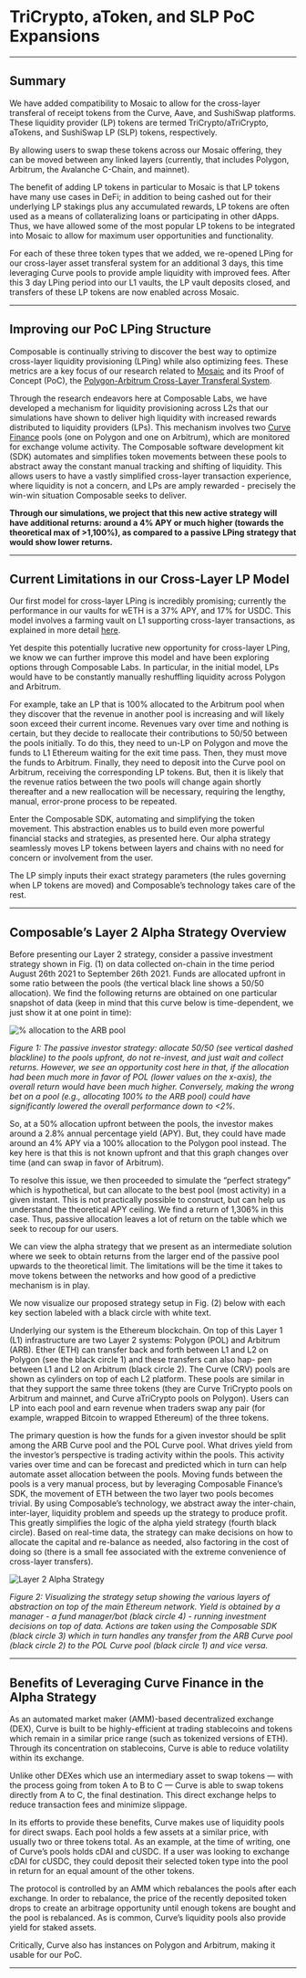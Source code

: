 # TriCrypto, aToken, and SLP PoC Expansions

---

## Summary

We have added compatibility to Mosaic to allow for the cross-layer transferal of receipt tokens from the Curve, Aave, and SushiSwap platforms. These liquidity provider (LP) tokens are termed TriCrypto/aTriCrypto, aTokens, and SushiSwap LP (SLP) tokens, respectively.

By allowing users to swap these tokens across our Mosaic offering, they can be moved between any linked layers (currently, that includes Polygon, Arbitrum, the Avalanche C-Chain, and mainnet).

The benefit of adding LP tokens in particular to Mosaic is that LP tokens have many use cases in DeFi; in addition to being cashed out for their underlying LP stakings plus any accumulated rewards, LP tokens are often used as a means of collateralizing loans or participating in other dApps. Thus, we have allowed some of the most popular LP tokens to be integrated into Mosaic to allow for maximum user opportunities and functionality.

For each of these three token types that we added, we re-opened LPing for our cross-layer asset transferal system for an additional 3 days, this time leveraging Curve pools to provide ample liquidity with improved fees. After this 3 day LPing period into our L1 vaults, the LP vault deposits closed, and transfers of these LP tokens are now enabled across Mosaic.

---

## Improving our PoC LPing Structure

Composable is continually striving to discover the best way to optimize cross-layer liquidity provisioning (LPing) while also optimizing fees. These metrics are a key focus of our research related to [Mosaic](https://mosaic.composable.finance/) and its Proof of Concept (PoC), the [Polygon-Arbitrum Cross-Layer Transferal System](https://composablefi.medium.com/the-launch-of-our-polygon-arbitrum-cross-layer-transferral-system-a-novel-proof-of-concept-b4cfc8cf0023).

Through the research endeavors here at Composable Labs, we have developed a mechanism for liquidity provisioning across L2s that our simulations have shown to deliver high liquidity with increased rewards distributed to liquidity providers (LPs). This mechanism involves two [Curve Finance](https://curve.fi/) pools (one on Polygon and one on Arbitrum), which are monitored for exchange volume activity. The Composable software development kit (SDK) automates and simplifies token movements between these pools to abstract away the constant manual tracking and shifting of liquidity. This allows users to have a vastly simplified cross-layer transaction experience, where liquidity is not a concern, and LPs are amply rewarded - precisely the win-win situation Composable seeks to deliver. 

**Through our simulations, we project that this new active strategy will have additional returns: around a 4% APY or much higher (towards the theoretical max of >1,100%), as compared to a passive LPing strategy that would show lower returns.**

---

## Current Limitations in our Cross-Layer LP Model

Our first model for cross-layer LPing is incredibly promising; currently the performance in our vaults for wETH is a 37% APY, and 17% for USDC. This model involves a farming vault on L1 supporting cross-layer transactions, as explained in more detail [here](https://0xbrainjar.medium.com/introducing-mosaic-tackling-cross-layer-2-liquidity-provisioning-through-delivering-a-new-means-of-1c1edb8691df).

Yet despite this potentially lucrative new opportunity for cross-layer LPing, we know we can further improve this model and have been exploring options through Composable Labs. In particular, in the initial model, LPs would have to be constantly manually reshuffling liquidity across Polygon and Arbitrum. 

For example, take an LP that is 100% allocated to the Arbitrum pool when they discover that the revenue in another pool is increasing and will likely soon exceed their current income. Revenues vary over time and nothing is certain, but they decide to reallocate their contributions to 50/50 between the pools initially. To do this, they need to un-LP on Polygon and move the funds to L1 Ethereum waiting for the exit time pass. Then, they must move the funds to Arbitrum. Finally, they need to deposit into the Curve pool on Arbitrum, receiving the corresponding LP tokens. But, then it is likely that the revenue ratios between the two pools will change again shortly thereafter and a new reallocation will be necessary, requiring the lengthy, manual, error-prone process to be repeated.  

Enter the Composable SDK, automating and simplifying the token movement. This abstraction enables us to build even more powerful financial stacks and strategies, as presented here. Our alpha strategy seamlessly moves LP tokens between layers and chains with no need for concern or involvement from the user.

The LP simply inputs their exact strategy parameters (the rules governing when LP tokens are moved) and Composable’s technology takes care of the rest.

---

## Composable’s Layer 2 Alpha Strategy Overview

Before presenting our Layer 2 strategy, consider a passive investment strategy shown in Fig. (1) on data collected on-chain in the time period August 26th 2021 to September 26th 2021. Funds are allocated upfront in some ratio between the pools (the vertical black line shows a 50/50 allocation). We find the following returns are obtained on one particular snapshot of data (keep in mind that this curve below is time-dependent, we just show it at one point in time):

![% allocation to the ARB pool](./allocation-to-the-arb-protocol.png)

*Figure 1:  The passive investor strategy: allocate 50/50 (see vertical dashed blackline) to the pools upfront, do not re-invest, and just wait and collect returns. However, we see an opportunity cost here in that, if the allocation had been much more in favor of POL (lower values on the x-axis), the overall return would have been much higher. Conversely, making the wrong bet on a pool (e.g., allocating 100% to the ARB pool) could have significantly lowered the overall performance down to <2%.*

So, at a 50% allocation upfront between the pools, the investor makes around a 2.8% annual percentage yield (APY). But, they could have made around an 4% APY via a 100% allocation to the Polygon pool instead. The key here is that this is not known upfront and that this graph changes over time (and can swap in favor of Arbitrum).

To resolve this issue, we then proceeded to simulate the “perfect strategy” which is hypothetical, but can allocate to the best pool (most activity) in a given instant. This is not practically possible to construct, but can help us understand the theoretical APY ceiling. We find a return of 1,306% in this case. Thus, passive allocation leaves a lot of return on the table which we seek to recoup for our users. 

We can view the alpha strategy that we present as an intermediate solution where we seek to obtain returns from the larger end of the passive pool upwards to the theoretical limit. The limitations will be the time it takes to move tokens between the networks and how good of a predictive mechanism is in play.

We now visualize our proposed strategy setup in Fig. (2) below with each key section labeled with a black circle with white text.

Underlying our system is the Ethereum blockchain. On top of this Layer 1 (L1) infrastructure are two Layer 2 systems: Polygon (POL) and Arbitrum (ARB). Ether (ETH) can transfer back and forth between L1 and L2 on Polygon (see the black circle 1) and these transfers can also hap- pen between L1 and L2 on Arbitrum (black circle 2). The Curve (CRV) pools are shown as cylinders on top of each L2 platform. These pools are similar in that they support the same three tokens (they are Curve TriCrypto pools on Arbitrum and mainnet, and Curve aTriCrypto pools on Polygon). Users can LP into each pool and earn revenue when traders swap any pair (for example, wrapped Bitcoin to wrapped Ethereum) of the three tokens. 

The primary question is how the funds for a given investor should be split among the ARB Curve pool and the POL Curve pool. What drives yield from the investor’s perspective is trading activity within the pools. This activity varies over time and can be forecast and predicted which in turn can help automate asset allocation between the pools. Moving funds between the pools is a very manual process, but by leveraging Composable Finance’s SDK, the movement of ETH between the two layer two pools becomes trivial. By using Composable’s technology, we abstract away the inter-chain, inter-layer, liquidity problem and speeds up the strategy to produce profit. This greatly simplifies the logic of the alpha yield strategy (fourth black circle). Based on real-time data, the strategy can make decisions on how to allocate the capital and re-balance as needed, also factoring in the cost of doing so (there is a small fee associated with the extreme convenience of cross-layer transfers).

![Layer 2 Alpha Strategy](./layer-2-alpha-strategy.png)

*Figure 2:  Visualizing the strategy setup showing the various layers of abstraction on top of the main Ethereum network. Yield is obtained by a manager - a fund manager/bot (black circle 4) - running investment decisions on top of data. Actions are taken using the Composable SDK (black circle 3) which in turn handles any transfer from the ARB Curve pool (black circle 2) to the POL Curve pool (black circle 1) and vice versa.*

---

## Benefits of Leveraging Curve Finance in the Alpha Strategy

As an automated market maker (AMM)-based decentralized exchange (DEX), Curve is built to be highly-efficient at trading stablecoins and tokens which remain in a similar price range (such as tokenized versions of ETH). Through its concentration on stablecoins, Curve is able to reduce volatility within its exchange.

Unlike other DEXes which use an intermediary asset to swap tokens — with the process going from token A to B to C — Curve is able to swap tokens directly from A to C, the final destination. This direct exchange helps to reduce transaction fees and minimize slippage.

In its efforts to provide these benefits, Curve makes use of liquidity pools for direct swaps. Each pool holds a few assets at a similar price, with usually two or three tokens total. As an example, at the time of writing, one of Curve’s pools holds cDAI and cUSDC. If a user was looking to exchange cDAI for cUSDC, they could deposit their selected token type into the pool in return for an equal amount of the other tokens.

The protocol is controlled by an AMM which rebalances the pools after each exchange. In order to rebalance, the price of the recently deposited token drops to create an arbitrage opportunity until enough tokens are bought and the pool is rebalanced. As is common, Curve’s liquidity pools also provide yield for staked assets. 

Critically, Curve also has instances on Polygon and Arbitrum, making it usable for our PoC.

---

